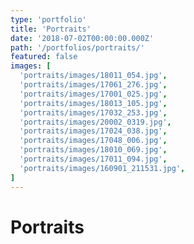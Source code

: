 ```yaml
---
type: 'portfolio'
title: 'Portraits'
date: '2018-07-02T00:00:00.000Z'
path: '/portfolios/portraits/'
featured: false
images: [
  'portraits/images/18011_054.jpg',
  'portraits/images/17061_276.jpg',
  'portraits/images/17001_025.jpg',
  'portraits/images/18013_105.jpg',
  'portraits/images/17032_253.jpg',
  'portraits/images/20002_0319.jpg',
  'portraits/images/17024_038.jpg',
  'portraits/images/17048_006.jpg',
  'portraits/images/18010_069.jpg',
  'portraits/images/17011_094.jpg',
  'portraits/images/160901_211531.jpg',
]
---
```


# Portraits
